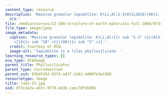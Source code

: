 ```yaml
---
content_type: resource
description: 'Massive granular lepidolite: K(Li,Al)2-3(AlSi3O10)(OH)2. Courtesy of
  OCW.'
file: /media/courses/12-108-structure-of-earth-materials-fall-2004/973c4a3aab7c9779de3bcaec70f1b50b_lab3-23.jpg
file_type: image/jpeg
image_metadata:
  caption: 'Massive granular lepidolite: K(Li,Al){{< sub "2-3" >}}(AlSi{{< sub "3"
    >}}O{{< sub "10" >}})(OH){{< sub "2" >}}.'
  credit: Courtesy of OCW.
  image-alt: 'lepidolite is a lilac phyllosilicate. '
learning_resource_types: []
ocw_type: OCWImage
parent_title: Phyllosilicates
parent_type: CourseSection
parent_uid: 63bdfd42-83f3-ad3f-2e81-4d007e2e4309
resourcetype: Image
title: lab3-23.jpg
uid: 973c4a3a-ab7c-9779-de3b-caec70f1b50b
---
```

